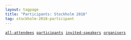 ```yaml
---
layout: tagpage
title: "Participants: Stockholm 2018"
tag: stockholm-2018-participant
---
```

<a href="/tag/stockholm-2018"><code><nobr>all-attendees</nobr></code></a>&nbsp;
<a href="/tag/stockholm-2018-participant"><code><nobr>participants</nobr></code></a>&nbsp;
<a href="/tag/stockholm-2018-speaker"><code><nobr>invited-speakers</nobr></code></a>&nbsp;
<a href="/tag/stockholm-2018-organiser"><code><nobr>organisers</nobr></code></a>